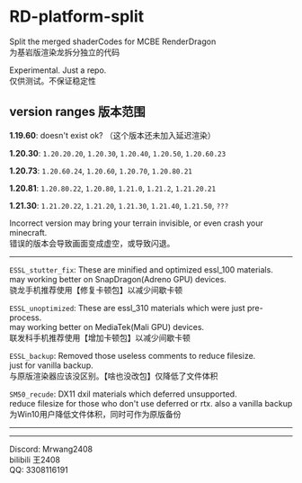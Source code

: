 # RD-platform-split
Split the merged shaderCodes for MCBE RenderDragon  
为基岩版渲染龙拆分独立的代码  

Experimental. Just a repo.  
仅供测试。不保证稳定性  

version ranges 版本范围
---

  **1.19.60**: doesn't exist ok? （这个版本还未加入延迟渲染）  

  **1.20.30**: `1.20.20.20`, `1.20.30`, `1.20.40`, `1.20.50`, `1.20.60.23`  

  **1.20.73**: `1.20.60.24`, `1.20.60`, `1.20.70`, `1.20.80.21`  

  **1.20.81**: `1.20.80.22`, `1.20.80`, `1.21.0`, `1.21.2`, `1.21.20.21`  

  **1.21.30**: `1.21.20.22`, `1.21.20`, `1.21.30`, `1.21.40`, `1.21.50`, `???`  

Incorrect version may bring your terrain invisible, or even crash your minecraft.  
错误的版本会导致画面变成虚空，或导致闪退。  

---
`ESSL_stutter_fix`: 
These are minified and optimized essl_100 materials.  
may working better on SnapDragon(Adreno GPU) devices.  
骁龙手机推荐使用【修复卡顿包】以减少间歇卡顿  

`ESSL_unoptimized`: 
These are essl_310 materials which were just pre-process.  
may working better on MediaTek(Mali GPU) devices.  
联发科手机推荐使用【增加卡顿包】以减少间歇卡顿  

`ESSL_backup`: 
Removed those useless comments to reduce filesize.  
just for vanilla backup.  
与原版渲染器应该没区别。【啥也没改包】仅降低了文件体积  

`SM50_recude`: 
DX11 dxil materials which deferred unsupported.  
reduce filesize for those who don't use deferred or rtx. also a vanilla backup  
为Win10用户降低文件体积，同时可作为原版备份 

***
***
Discord: Mrwang2408  
bilibili 王2408  
QQ: 3308116191  
